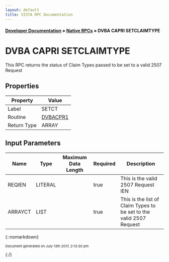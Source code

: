 ```yaml
---
layout: default
title: VISTA RPC Documentation
---
```


#### [Developer Documentation](../index) &#187; [Native RPCs](TableOfContents) &#187; DVBA CAPRI SETCLAIMTYPE<br/>
# DVBA CAPRI SETCLAIMTYPE

This RPC returns the status of Claim Types passed to be set to a valid 2507 Request

## Properties

Property | Value
--- | ---
Label | SETCT
Routine | [DVBACPR1](http://code.osehra.org/dox/Routine_DVBACPR1_source.html)
Return Type | ARRAY


## Input Parameters

Name | Type | Maximum Data Length | Required | Description
--- | --- | --- | --- | ---
REQIEN | LITERAL |  | true | This is the valid 2507 Request IEN
ARRAYCT | LIST |  | true | This is the list of Claim Types to be set to the valid 2507 Request



{::nomarkdown} <br/><p style="font-size: 11px">Document generated on July 13th 2017, 2:13:30 pm</p>{:/}